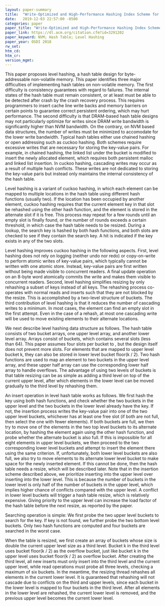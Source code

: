 ```yaml
---
layout: paper-summary
title:  "Write-Optimized and High-Performance Hashing Index Scheme for Persistent Memory"
date:   2019-12-03 22:57:00 -0500
categories: paper
paper_title: "Write-Optimized and High-Performance Hashing Index Scheme for Persistent Memory"
paper_link: https://dl.acm.org/citation.cfm?id=3291202
paper_keyword: NVM; Hash Table; Level Hashing
paper_year: OSDI 2018
rw_set:
htm_cd:
htm_cr:
version_mgmt:
---
```


This paper proposes level hashing, a hash table design for byte-addressable non-volatile memory. This paper identifies three
major difficulties of implementing hash tables on non-volatile memory. The first difficulty is consistency guarantees with
regard to failures. The internal states of the hash table must remain consistent, or at least must be able to be detected
after crash by the crash recovery process. This requires programmers to insert cache line write backs and memory barriers
on certain points to guarantee correct persistent ordering, which may hurt performance. The second difficulty is that DRAM-based
hash table designs may not particularly optimize for writes since DRAM write bandwidth is significantly higher than NVM 
bandwidth. On the contrary, on NVM based data structures, the number of writes must be minimized to accomodate for the lower
write bandwidth. Typical hash tables either use chained hashing or open addressing such as cuckoo hashing. Both schemes 
require excessive writes that are necessary for storing the key-value pairs. For example, in chained hashing, the linked
list under the bucket is modified to insert the newly allocated element, which requires both persistent malloc and linked 
list insertion. In cuckoo hashing, cascading writes may occur as a result of multiple hash conflicts. These writes are
not dedicated to storing the key-value paris but instead only maintains the internal consistency of the hash table.

Level hashing is a variant of cuckoo hashing, in which each element can be mapped to multiple locations in the hash table
using different hash functions (usually two). If the location has been occupied by another element, cuckoo hashing requires 
that the current element key in that slot be rehashed using the other hash function, and the element is stored in the alternate 
slot if it is free. This process may repeat for a few rounds until an empty slot is finally found, or the number of rounds 
exceeds a certain threshold, in which case the hash table needs to be resized. During a lookup, the search key is hashed by
both hash functions, and both slots are checked to see if they contain the search key. A hit is indicated if the key exists
in any of the two slots.

Level hashing improves cuckoo hashing in the following aspects. First, level hashing does not rely on logging (neither undo
nor redo) or copy-on-write to perform atomic writes of key-value pairs, which typically cannot be written with one atomic
store. Instead, key-value pairs are first written without being made visible to concurrent readers. A final update operation
on an 8-byte word atomically commits the write and makes them visible to concurrent readers. Second, level hashing simplifies
resizing by only rehashing a subset of keys instead of all keys. The rehashing process co-operates with normal reads and 
inserts such that they are not blocked by the resize. This is accomplished by a two-level structure of buckets. The third
contribution of level hashing is that it reduces the number of cascading writes to a minimum. In most cases, the element
can find an empty slot in the first attempt. Even in the case of a rehash, at most one cascading write will be used to move
existing elements to their alternate locations. 

We next describe level hashing data structure as follows. The hash table consists of two bucket arrays, one upper level 
array, and another lower level array. Arrays consist of buckets, which contains several slots (less than 64). This paper 
assumes four slots per bucket to , but the design itself does not prevent more slots. For elements that are mapped to upper 
level bucket k, they can also be stored in lower level bucket floor(k / 2). Two hash functions are used to map an element
to two buckets in the upper level array, and these upper half array can use the corresponding lower half array to handle 
overflows. The advantage of using two levels of buckets is that table resizing can be as simple as adding a third level
on top of the current upper level, after which elements in the lower level can be moved gradually to the third level by
rehashing them. 

An insert operation in level hash table works as follows. We first hash the key using both hash functions, and check whether
the two buckets in the upper level and the two buckets in the lower level already have the key. If not, the insertion process
writes the key-value pair into one of the two upper level buckets, whichever has at least one free slot (if both are not 
full, then select the one with fewer elements). If both buckets are full, we then try to move one of the elements in the 
two top level buckets to its alternate location, by hashing the element again using the other hash function, and probe
whether the alternate bucket is also full. If this is impossible for all eight elements in upper level buckets, we then
proceed to the two corresponding lower level buckets and attempt to insert the element there using the same criterion. If, 
unfortunately, both lower level buckets are also full, we also try to move elements to its alternate lower level bucket 
to make space for the newly inserted element. If this cannot be done, then the hash table needs a resize, which will be 
described later. Note that in the insertion scheme described above, we prioritize inserting into the upper level over inserting
into the lower level. This is because the number of buckets in the lower level is only half of the number of buckets in 
the upper level, which implies higher chance of conflicts compared with the upper level. A conflict in lower level buckets 
will trigger a hash table resize, which is relatively expensive. Giving priority to the upper level can increase the 
load factor of the hash table before the next resize, as reported by the paper.

Searching operation is simple: We first probe the two upper level buckets to search for the key. If key is not found, we 
further probe the two bottom level buckets. Only two hash functions are computed and four buckets are searched in the 
worst case. 

When the table is resized, we first create an array of buckets whose size is double the current upper level size as a 
third level. Bucket k in the third level uses bucket floor(k / 2) as the overflow bucket, just like bucket k in the 
upper level uses bucket floor(k / 2) as overflow bucket. After creating the third level, all new inserts must only
insert into the third level and the current upper level, while read operations must probe all three levels, checking 
a maximum of six buckets. In the meantime, the resizing thread rehashes all elements in the current lower level. It is
guaranteed that rehashing will not cascade due to conflicts on the third and upper levels, since each bucket in the 
lower level is mapped to four buckets in the third level. After all elements in the lower level are rehashed, the current
lower level is removed, and the previous upper level becomes the current lower level. 
